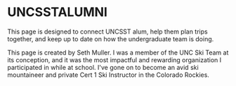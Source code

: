 # UNCSSTALUMNI
This page is designed to connect UNCSST alum, help them plan trips together, and keep up to date on how the undergraduate team is doing. 

This page is created by Seth Muller. I was a member of the UNC Ski Team at its conception, and it was the most impactful and rewarding organization I participated in while at school. I've gone on to become an avid ski mountaineer and private Cert 1 Ski Instructor in the Colorado Rockies. 
